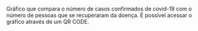 Gráfico que compara o número de casos confirmados de covid-19 com o número de pessoas que se recuperaram da doença.
É possível acessar o gráfico através de um QR CODE.
